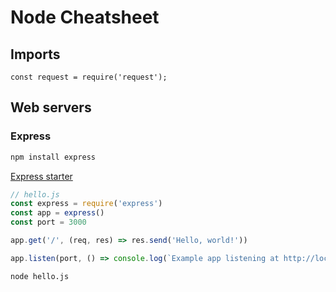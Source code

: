 # Node Cheatsheet

## Imports

```node
const request = require('request');
```


## Web servers

### Express

```sh
npm install express
```

[Express starter](https://expressjs.com/en/starter/hello-world.html)

```javascript
// hello.js
const express = require('express')
const app = express()
const port = 3000

app.get('/', (req, res) => res.send('Hello, world!'))

app.listen(port, () => console.log(`Example app listening at http://localhost:${port}`))
```

```sh
node hello.js
```
<!--stackedit_data:
eyJoaXN0b3J5IjpbLTIwODgyNzA4NThdfQ==
-->